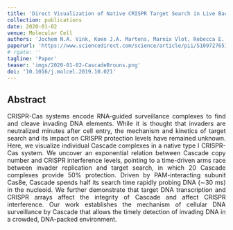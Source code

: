 ```yaml
---
title: 'Direct Visualization of Native CRISPR Target Search in Live Bacteria Reveals Cascade DNA Surveillance Mechanism'
collection: publications
date: 2020-01-02
venue: Molecular Cell
authors: 'Jochem N.A. Vink, Koen J.A. Martens, Marnix Vlot, Rebecca E. McKenzie, Cristóbal Almendros, Boris Estrada Bonilla, Daan J.W. Brocken, Johannes Hohlbein, Stan J.J. Brouns'
paperurl: 'https://www.sciencedirect.com/science/article/pii/S1097276519307993'
# rgate: ''
tagline: 'Paper'
teaser: 'imgs/2020-01-02-CascadeBrouns.png'
doi: '10.1016/j.molcel.2019.10.021'
---
```


<h2> Abstract </h2>
<p align= "justify">
CRISPR-Cas systems encode RNA-guided surveillance complexes to find and cleave invading DNA elements. While it is thought that invaders are neutralized minutes after cell entry, the mechanism and kinetics of target search and its impact on CRISPR protection levels have remained unknown. Here, we visualize individual Cascade complexes in a native type I CRISPR-Cas system. We uncover an exponential relation between Cascade copy number and CRISPR interference levels, pointing to a time-driven arms race between invader replication and target search, in which 20 Cascade complexes provide 50% protection. Driven by PAM-interacting subunit Cas8e, Cascade spends half its search time rapidly probing DNA (∼30 ms) in the nucleoid. We further demonstrate that target DNA transcription and CRISPR arrays affect the integrity of Cascade and affect CRISPR interference. Our work establishes the mechanism of cellular DNA surveillance by Cascade that allows the timely detection of invading DNA in a crowded, DNA-packed environment.

